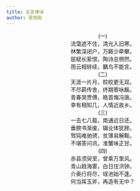 ```yaml
---
title: 五言律诗
author: 易悦阳
---
```

<center>(一)</center>
<center>流霭遮不住，清光入旧寒。</center>
<center>林繁深闭户，万籁少牵攀。</center>
<center>屈赋长萦恨，陶诗总惘然。</center>
<center>雨云相转续，鵩鸟不能言。</center>

<center>(二)</center>
<center>天涯一片月，皎皎更无双。</center>
<center>不尽羁传舍，终期寄咏觞。</center>
<center>青春哭贾傅，皓首悔冯唐。</center>
<center>幸有相知几，人情近故乡。</center>

<center>(三)</center>
<center>一去七八载，南通近日还。</center>
<center>垂腴书渐废，辍业体犹胖。</center>
<center>驽钝难驰骋，贫薄易解鞍。</center>
<center>不堪答问讯，淮蟹味正甘。</center>

<center>(四)</center>
<center>赤县须臾至，曾乘万里风。</center>
<center>青山趋海雾，白日住洪钟。</center>
<center>介奥行将尽，瑶池始不逢。</center>
<center>何当挥玉斧，再造有无中？</center>

